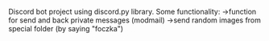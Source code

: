 Discord bot project using discord.py library.
Some functionality:
->function for send and back private messages (modmail)
->send random images from special folder (by saying "foczka")
